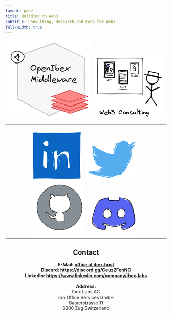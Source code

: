 ```yaml
---
layout: page
title: Building on Web3
subtitle: Consulting, Research and Code for Web3
full-width: true
---
```

<p align="center">
<a href="https://open.ibex.host"><img alt="OpenIbex Middleware" src="assets/img/openibex-logo.png"/></a> &nbsp; <a href="https://www.ibex.host/assets/files/ibex-web3-consulting.pdf"><img alt="Ibex Web3 Consulting" src="assets/img/web3-consulting-logo.png"/></a>
</p>
<hr/>
<p align="center">
<a href="https://www.linkedin.com/company/ibex-labs"><img alt="Crypto reads on Linkedin" src="assets/img/linkedin.png"/></a> &nbsp; <a href="https://twitter.com/ibex_technology"><img alt="Ibex Web3 News" src="assets/img/twitter.png"/></a> &nbsp; <a href="https://github.com/ibex-technology"><img alt="Crypto Solutions on GitHub" src="assets/img/github.png"/></a> &nbsp; <a href="https://discord.gg/Ceuz2FenNG"><img alt="Connect" src="assets/img/discord.png"/></a>
</p>

<hr/>
<h2 align="center">Contact</h2>
<p align="center">
<strong>E-Mail: <a href="mailto:office@ibex.host">office at ibex.host</a></strong><br/>
<strong>Discord: <a href="https://discord.gg/Ceuz2FenNG">https://discord.gg/Ceuz2FenNG</a></strong><br/>
<strong>LinkedIn: <a href="https://www.linkedin.com/company/ibex-labs">https://www.linkedin.com/company/ibex-labs</a></strong><br/>
<br/>
<strong>Address:</strong><br/>
Ibex Labs AG<br/>
c/o Office Services GmbH<br/>
Baarerstrasse 11<br/>
6300 Zug
Switzerland
</p>
